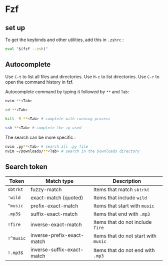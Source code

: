 # Fzf

## set up

To get the keybinds and other utilities, add this in `.zshrc` :

```bash
eval "$(fzf --zsh)"
```

## Autocomplete

Use `C-t` to list all files and directories.
Use `M-c` to list directories.
Use `C-r` to open the command history in fzf.

Autocomplete command by typing it followed by `**` and `Tab`:

```bash
nvim **<Tab>

cd **<Tab>

kill -9 **<Tab> # complete with running process

ssh **<Tab> # complete the ip used
```
The search can be more specific :

```bash
nvim .py**<Tab> # search all .py file
nvim ~/Downloads/**<Tab> # search in the Downloads directory
```

## Search token

| Token     | Match type                 | Description                          |
| --------- | -------------------------- | ------------------------------------ |
| `sbtrkt`  | fuzzy-match                | Items that match `sbtrkt`            |
| `'wild`   | exact-match (quoted)       | Items that include `wild`            |
| `^music`  | prefix-exact-match         | Items that start with `music`        |
| `.mp3$`   | suffix-exact-match         | Items that end with `.mp3`           |
| `!fire`   | inverse-exact-match        | Items that do not include `fire`     |
| `!^music` | inverse-prefix-exact-match | Items that do not start with `music` |
| `!.mp3$`  | inverse-suffix-exact-match | Items that do not end with `.mp3`    |

